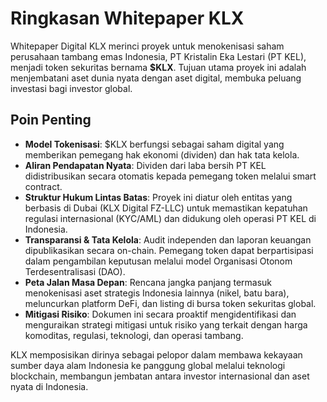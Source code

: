 # Ringkasan Whitepaper KLX

Whitepaper Digital KLX merinci proyek untuk menokenisasi saham perusahaan tambang emas Indonesia, PT Kristalin Eka Lestari (PT KEL), menjadi token sekuritas bernama **$KLX**. Tujuan utama proyek ini adalah menjembatani aset dunia nyata dengan aset digital, membuka peluang investasi bagi investor global.

## Poin Penting

* **Model Tokenisasi**: $KLX berfungsi sebagai saham digital yang memberikan pemegang hak ekonomi (dividen) dan hak tata kelola.
* **Aliran Pendapatan Nyata**: Dividen dari laba bersih PT KEL didistribusikan secara otomatis kepada pemegang token melalui smart contract.
* **Struktur Hukum Lintas Batas**: Proyek ini diatur oleh entitas yang berbasis di Dubai (KLX Digital FZ-LLC) untuk memastikan kepatuhan regulasi internasional (KYC/AML) dan didukung oleh operasi PT KEL di Indonesia.
* **Transparansi & Tata Kelola**: Audit independen dan laporan keuangan dipublikasikan secara on-chain. Pemegang token dapat berpartisipasi dalam pengambilan keputusan melalui model Organisasi Otonom Terdesentralisasi (DAO).
* **Peta Jalan Masa Depan**: Rencana jangka panjang termasuk menokenisasi aset strategis Indonesia lainnya (nikel, batu bara), meluncurkan platform DeFi, dan listing di bursa token sekuritas global.
* **Mitigasi Risiko**: Dokumen ini secara proaktif mengidentifikasi dan menguraikan strategi mitigasi untuk risiko yang terkait dengan harga komoditas, regulasi, teknologi, dan operasi tambang.

KLX memposisikan dirinya sebagai pelopor dalam membawa kekayaan sumber daya alam Indonesia ke panggung global melalui teknologi blockchain, membangun jembatan antara investor internasional dan aset nyata di Indonesia.
